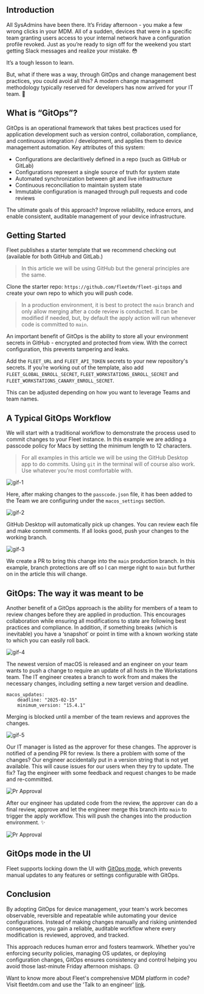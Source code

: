 ## Introduction

All SysAdmins have been there. It’s Friday afternoon - you make a few wrong clicks in your MDM. All of a sudden, devices that were in a specific team granting users access to your internal network have a configuration profile revoked. Just as you’re ready to sign off for the weekend you start getting Slack messages and realize your mistake. 😳

It’s a tough lesson to learn. 

But, what if there was a way, through GitOps and change management best practices, you could avoid all this? A modern change management methodology typically reserved for developers has now arrived for your IT team. 🛬

## What is “GitOps”?

GitOps is an operational framework that takes best practices used for application development such as version control, collaboration, compliance, and continuous integration / development, and applies them to device management automation. Key attributes of this system:

- Configurations are declaritively defined in a repo (such as GitHub or GitLab)
- Configurations represent a single source of truth for system state
- Automated synchronization between git and live infrastructure
- Continuous reconciliation to maintain system state
- Immutable configuration is managed through pull requests and code reviews

The ultimate goals of this approach? Improve reliability, reduce errors, and enable consistent, auditable management of your device infrastructure. 

## Getting Started 

Fleet publishes a starter template that we recommend checking out (available for both GitHub and GitLab.) 

> In this article we will be using GitHub but the general principles are the same. 

Clone the starter repo: `https://github.com/fleetdm/fleet-gitops` and create your own repo to which you will push code. 

> In a production environment, it is best to protect the `main` branch and only allow merging after a code review is conducted. It can be modified if needed, but, by default the apply action will run whenever code is committed to `main`.

An important benefit of GitOps is the ability to store all your environment secrets in GitHub - encrypted and protected from view. With the correct configuration, this prevents tampering and leaks.

Add the `FLEET_URL` and `FLEET_API_TOKEN` secrets to your new repository's secrets. If you’re working out of the template, also add `FLEET_GLOBAL_ENROLL_SECRET`, `FLEET_WORKSTATIONS_ENROLL_SECRET` and `FLEET_WORKSTATIONS_CANARY_ENROLL_SECRET`.

This can be adjusted depending on how you want to leverage Teams and team names.

## A Typical GitOps Workflow

We will start with a traditional workflow to demonstrate the process used to commit changes to your Fleet instance. In this example we are adding a passcode policy for Macs by setting the minimum length to 12 characters. 

> For all examples in this article we will be using the GitHub Desktop app to do commits. Using `git` in the terminal will of course also work. Use whatever you’re most comfortable with.

![gif-1](../website/assets/images/articles/preventing-mistakes-1-1423x771@2x.gif)

Here, after making changes to the `passcode.json` file, it has been added to the Team we are configuring under the `macos_settings` section.

![gif-2](../website/assets/images/articles/preventing-mistakes-2-960x540@2x.gif)

GitHub Desktop will automatically pick up changes. You can review each file and make commit comments. If all looks good, push your changes to the working branch.

![gif-3](../website/assets/images/articles/preventing-mistakes-3-1423x771@2x.gif)

We create a PR to bring this change into the `main` production branch. In this example, branch protections are off so I can merge right to `main` but further on in the article this will change. 

## GitOps: The way it was meant to be

Another benefit of a GitOps approach is the ability for members of a team to review changes before they are applied in production. This encourages collaboration while ensuring all modifications to state are following best practices and compliance. In addition, if something breaks (which is inevitable) you have a ‘snapshot’ or point in time with a known working state to which you can easily roll back.

![gif-4](../website/assets/images/articles/preventing-mistakes-4-960x540@2x.gif)

The newest version of macOS is released and an engineer on your team wants to push a change to require an update of all hosts in the Workstations team. The IT engineer creates a branch to work from and makes the necessary changes, including setting a new target version and deadline.

```
macos_updates:
    deadline: "2025-02-15"
    minimum_version: "15.4.1"
```

Merging is blocked until a member of the team reviews and approves the changes. 

![gif-5](../website/assets/images/articles/preventing-mistakes-5-960x540@2x.gif)

Our IT manager is listed as the approver for these changes. The approver is notified of a pending PR for review. Is there a problem with some of the changes? Our engineer accidentally put in a version string that is not yet available. This will cause issues for our users when they try to update. The fix? Tag the engineer with some feedback and request changes to be made and re-committed. 

![Pr Approval](../website/assets/images/articles/pr-approval-921x475@2x.jpg)

After our engineer has updated code from the review, the approver can do a final review, approve and let the engineer merge this branch into `main` to trigger the apply workflow. This will push the changes into the production environment. ✨

![Pr Approval](../website/assets/images/articles/pr-approval-2-933x483@2x.jpg)

## GitOps mode in the UI
Fleet supports locking down the UI with [GitOps mode](https://fleetdm.com/guides/articles/gitops-mode), which prevents manual updates to any features or
settings configurable with GitOps.

## Conclusion

By adopting GitOps for device management, your team's work becomes observable, reversible and repeatable while automating your device configurations. Instead of making changes manually and risking unintended consequences, you gain a reliable, auditable workflow where every modification is reviewed, approved, and tracked.

This approach reduces human error and fosters teamwork. Whether you're enforcing security policies, managing OS updates, or deploying configuration changes, GitOps ensures consistency and control helping you avoid those last-minute Friday afternoon mishaps. 😥

Want to know more about Fleet's comprehensive MDM platform in code? Visit fleetdm.com and use the 'Talk to an engineer' [link](https://fleetdm.com/contact).

<meta name="articleTitle" value="Preventing Mistakes with GitOps">
<meta name="authorFullName" value="Harrison Ravazzolo">
<meta name="authorGitHubUsername" value="harrisonravazzolo">
<meta name="category" value="guides">
<meta name="publishedOn" value="2025-02-12">
<meta name="description" value="Use GitOps to manage your infrastructure in code and prevent mistakes">
